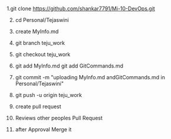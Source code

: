 1.git clone https://github.com/shankar7791/Mi-10-DevOps.git

2. cd Personal/Tejaswini

3. create MyInfo.md
 
4. git branch teju_work

5. git checkout teju_work

6. git add MyInfo.md
   git add GitCommands.md

7. git commit -m "uploading MyInfo.md andGitCommands.md in Personal/Tejaswini"

8. git push -u origin teju_work

9. create pull request

10. Reviews other peoples Pull Request

11. after Approval Merge it
